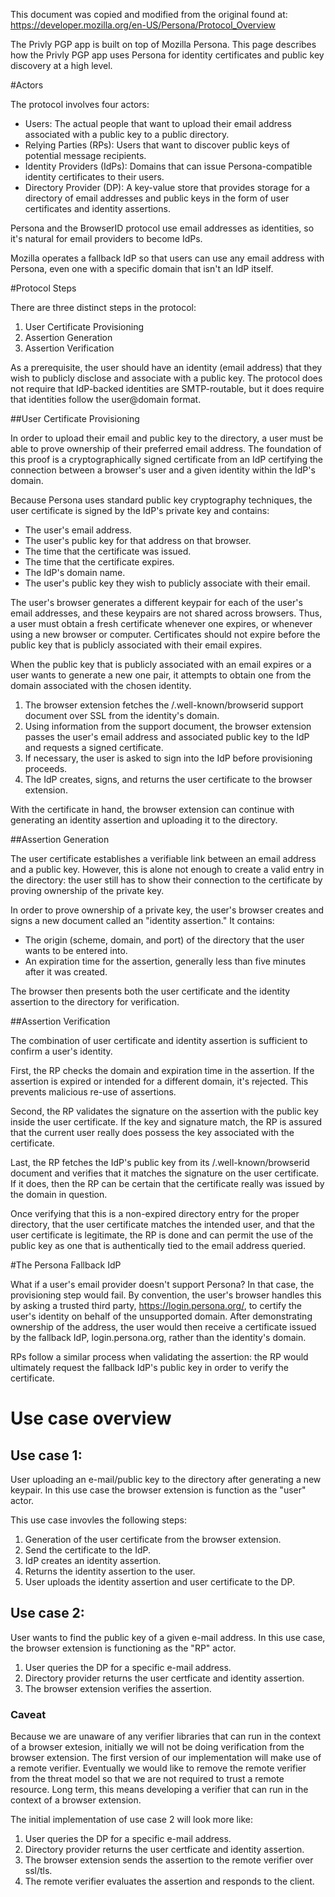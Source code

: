 This document was copied and modified from the original found at:
https://developer.mozilla.org/en-US/Persona/Protocol_Overview

The Privly PGP app is built on top of Mozilla Persona. This page describes how
the Privly PGP app uses Persona for identity certificates and public key
discovery at a high level.

#Actors

The protocol involves four actors:

*  Users: The actual people that want to upload their email address associated
          with a public key to a public directory.
*  Relying Parties (RPs): Users that want to discover public keys of potential
          message recipients.
*  Identity Providers (IdPs): Domains that can issue Persona-compatible 
           identity certificates to their users.
*  Directory Provider (DP): A key-value store that provides storage for a
          directory of email addresses and public keys in the form of user
          certificates and identity assertions.

Persona and the BrowserID protocol use email addresses as identities, so it's
natural for email providers to become IdPs.

Mozilla operates a fallback IdP so that users can use any email address with
Persona, even one with a specific domain that isn't an IdP itself.  

#Protocol Steps

There are three distinct steps in the protocol:

1.  User Certificate Provisioning 
2.  Assertion Generation 
3.  Assertion Verification

As a prerequisite, the user should have an identity (email address) that they
wish to publicly disclose and associate with a public key. The protocol does
not require that IdP-backed identities are SMTP-routable, but it does require
that identities follow the user@domain format.  

##User Certificate Provisioning

In order to upload their email and public key to the directory, a user must be
able to prove ownership of their preferred email address. The foundation of
this proof is a cryptographically signed certificate from an IdP certifying the
connection between a browser's user and a given identity within the IdP's
domain.

Because Persona uses standard public key cryptography techniques, the user
certificate is signed by the IdP's private key and contains:

*  The user's email address.  
*  The user's public key for that address on that browser.  
*  The time that the certificate was issued.  
*  The time that the certificate expires.  
*  The IdP's domain name.
*  The user's public key they wish to publicly associate with their email.

The user's browser generates a different keypair for each of the user's email
addresses, and these keypairs are not shared across browsers. Thus, a user must
obtain a fresh certificate whenever one expires, or whenever using a new
browser or computer. Certificates should not expire before the public key that is
publicly associated with their email expires.

When the public key that is publicly associated with an email expires or a user
wants to generate a new one pair, it attempts to obtain one from the domain
associated with the chosen identity.

1.  The browser extension fetches the /.well-known/browserid support document
    over SSL from the identity's domain.
2.  Using information from the support document, the browser extension passes
    the user's email address and associated public key to the IdP and requests
    a signed certificate.
3.  If necessary, the user is asked to sign into the IdP before provisioning
    proceeds.
4.  The IdP creates, signs, and returns the user certificate to the browser
    extension.

With the certificate in hand, the browser extension can continue with generating
an identity assertion and uploading it to the directory.

##Assertion Generation

The user certificate establishes a verifiable link between an email address and
a public key. However, this is alone not enough to create a valid entry in the
directory: the user still has to show their connection to the certificate by 
proving ownership of the private key.

In order to prove ownership of a private key, the user's browser creates and
signs a new document called an "identity assertion." It contains:

*  The origin (scheme, domain, and port) of the directory that the user wants to
   be entered into.
*  An expiration time for the assertion, generally less than five minutes
after it was created.

The browser then presents both the user certificate and the identity assertion
to the directory for verification.  

##Assertion Verification

The combination of user certificate and identity assertion is sufficient to
confirm a user's identity.

First, the RP checks the domain and expiration time in the assertion. If the
assertion is expired or intended for a different domain, it's rejected. This
prevents malicious re-use of assertions.

Second, the RP validates the signature on the assertion with the public key
inside the user certificate. If the key and signature match, the RP is assured
that the current user really does possess the key associated with the
certificate.

Last, the RP fetches the IdP's public key from its /.well-known/browserid
document and verifies that it matches the signature on the user certificate. If
it does, then the RP can be certain that the certificate really was issued by
the domain in question.

Once verifying that this is a non-expired directory entry for the proper 
directory, that the user certificate matches the intended user, and that the
user certificate is legitimate, the RP is done and can permit the use of the
public key as one that is authentically tied to the email address queried.

#The Persona Fallback IdP

What if a user's email provider doesn't support Persona? In that case, the
provisioning step would fail. By convention, the user's browser handles this
by asking a trusted third party, https://login.persona.org/, to certify the
user's identity on behalf of the unsupported domain. After demonstrating
ownership of the address, the user would then receive a certificate issued by
the fallback IdP, login.persona.org, rather than the identity's domain.

RPs follow a similar process when validating the assertion: the RP would
ultimately request the fallback IdP's public key in order to verify the
certificate.


# Use case overview
## Use case 1: 
User uploading an e-mail/public key to the directory after generating a new
keypair.  In this use case the browser extension is function as the "user"
actor.

This use case invovles the following steps:

1.    Generation of the user certificate from the browser extension.
1.    Send the certificate to the IdP.
1.    IdP creates an identity assertion.
1.    Returns the identity assertion to the user.
1.    User uploads the identity assertion and user certificate to the DP.

## Use case 2: 
User wants to find the public key of a given e-mail address.  In this use case,
the browser extension is functioning as the "RP" actor.

1.    User queries the DP for a specific e-mail address.
1.    Directory provider returns the user certficate and identity assertion.
1.    The browser extension verifies the assertion.


### Caveat
Because we are unaware of any verifier libraries that can run in the context of
a browser extesion, initially we will not be doing verification from the
browser extension. The first version of our implementation will make use of a
remote verifier.  Eventually we would like to remove the remote verifier from
the threat model so that we are not required to trust a remote resource. 
Long term, this means developing a verifier that can run in the context of a 
browser extension.

The initial implementation of use case 2 will look more like:

1.    User queries the DP for a specific e-mail address.
1.    Directory provider returns the user certficate and identity assertion.
1.    The browser extension sends the assertion to the remote verifier over ssl/tls.
1.    The remote verifier evaluates the assertion and responds to the client.



